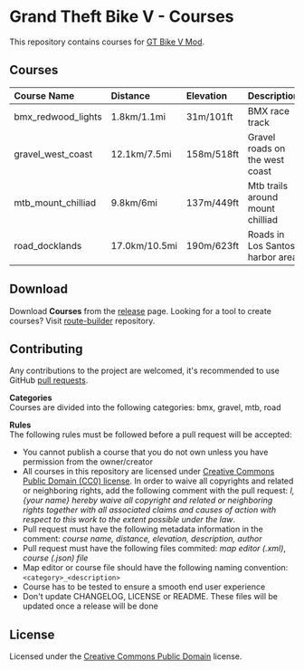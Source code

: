 # Grand Theft Bike V - Courses
 
This repository contains courses for [GT Bike V Mod](https://de.gta5-mods.com/scripts/gt-bike-v).

## Courses

| Course Name        | Distance      | Elevation  | Description                      | Author         |
| :----------------- | :------------ | :--------- | :------------------------------- | :------------- |
| bmx_redwood_lights | 1.8km/1.1mi   | 31m/101ft  | BMX race track                   | Matthias Urech |
| gravel_west_coast  | 12.1km/7.5mi  | 158m/518ft | Gravel roads on the west coast   | Matthias Urech |
| mtb_mount_chilliad | 9.8km/6mi     | 137m/449ft | Mtb trails around mount chilliad | Matthias Urech |
| road_docklands     | 17.0km/10.5mi | 190m/623ft | Roads in Los Santos harbor area  | Matthias Urech |

## Download

Download **Courses** from the [release](https://github.com/gtbikev/courses/releases) page. Looking for a tool to create courses? Visit [route-builder](https://github.com/gtbikev/route-builder) repository.

## Contributing
Any contributions to the project are welcomed, it's recommended to use GitHub [pull requests](https://help.github.com/en/github/collaborating-with-issues-and-pull-requests/about-pull-requests).

**Categories**  
Courses are divided into the following categories: bmx, gravel, mtb, road

**Rules**  
The following rules must be followed before a pull request will be accepted:
* You cannot publish a course that you do not own unless you have permission from the owner/creator
* All courses in this repository are licensed under [Creative Commons Public Domain (CC0) license](https://creativecommons.org/share-your-work/public-domain/cc0/). In order to waive all copyrights and related or neighboring rights, add the following comment with the pull request: *I, {your name} hereby waive all copyright and related or neighboring rights together with all associated claims and causes of action with respect to this work to the extent possible under the law*.
* Pull request must have the following metadata information in the comment: *course name, distance, elevation, description, author*
* Pull request must have the following files commited: *map editor (.xml)*, *course (.json) file*
* Map editor or course file should have the following naming convention: ````<category>_<description>````
* Course has to be tested to ensure a smooth end user experience
* Don't update CHANGELOG, LICENSE or README. These files will be updated once a release will be done

## License

Licensed under the [Creative Commons Public Domain](https://creativecommons.org/share-your-work/public-domain/cc0/) license.
